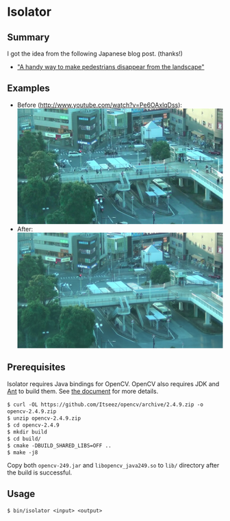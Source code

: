 # Isolator

## Summary
I got the idea from the following Japanese blog post. (thanks!)

* ["A handy way to make pedestrians disappear from the landscape"](http://blog.unfindable.net/archives/7618)

## Examples
* Before (http://www.youtube.com/watch?v=Pe6OAxlqDss):
![Original](examples/original.jpg)
* After:
![Mean by OpenCV](examples/mean-opencv.jpg)

## Prerequisites
Isolator requires Java bindings for OpenCV. OpenCV also requires JDK and [Ant](http://ant.apache.org/) to build them. See [the document](http://docs.opencv.org/doc/tutorials/introduction/desktop_java/java_dev_intro.html) for more details.

```
$ curl -OL https://github.com/Itseez/opencv/archive/2.4.9.zip -o opencv-2.4.9.zip
$ unzip opencv-2.4.9.zip
$ cd opencv-2.4.9
$ mkdir build
$ cd build/
$ cmake -DBUILD_SHARED_LIBS=OFF ..
$ make -j8
```

Copy both `opencv-249.jar` and `libopencv_java249.so` to `lib/` directory after the build is successful.

## Usage
```
$ bin/isolator <input> <output>
```
